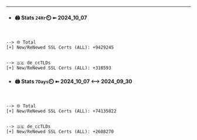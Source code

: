 

---
- #### 🖨️ **Stats** `24Hr`⏲️ ➼ 2024_10_07
```console


--> 🌐 Total
[+] New/ReNewed SSL Certs (ALL): +9429245


--> 🇩🇪 de_ccTLDs
[+] New/ReNewed SSL Certs (ALL): +318593

```

- #### 🖨️ **Stats** `7Days`⏲️ ➼ 2024_10_07 <--> 2024_09_30
```console


--> 🌐 Total
[+] New/ReNewed SSL Certs (ALL): +74135822


--> 🇩🇪 de_ccTLDs
[+] New/ReNewed SSL Certs (ALL): +2608270

```


